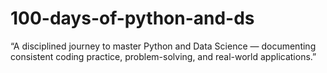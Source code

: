 # 100-days-of-python-and-ds
“A disciplined journey to master Python and Data Science — documenting consistent coding practice, problem-solving, and real-world applications.”
